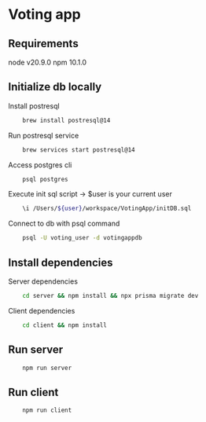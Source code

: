 # Voting app

## Requirements

node v20.9.0
npm 10.1.0

## Initialize db locally

Install postresql

```bash
    brew install postresql@14
```

Run postresql service

```bash
    brew services start postresql@14
```

Access postgres cli

```bash
    psql postgres
```

Execute init sql script -> $user is your current user

```bash
    \i /Users/${user}/workspace/VotingApp/initDB.sql
```

Connect to db with psql command

```bash
    psql -U voting_user -d votingappdb
```

## Install dependencies

Server dependencies

```bash
    cd server && npm install && npx prisma migrate dev
```

Client dependencies

```bash
    cd client && npm install
```

## Run server

```bash
    npm run server
```

## Run client

```bash
    npm run client
```
